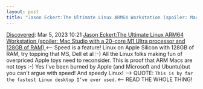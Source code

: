 ```yaml
---
layout: post
title: "Jason Eckert:The Ultimate Linux ARM64 Workstation (spoiler: Mac Studio with a 20-core M1 Ultra processor and 128GB of RAM) "
---
```

[Discovered](http://rolandtanglao.com/2020/07/29/p1-blogthis-checkvist-list-links-to-blog/): Mar 5, 2023 10:21  [Jason Eckert:The Ultimate Linux ARM64 Workstation (spoiler: Mac Studio with a 20-core M1 Ultra processor and 128GB of RAM) ](https://jasoneckert.github.io/myblog/ultimate-linux-arm64-workstation/) <-- Speed is a feature! Linux on Apple Silicon with 128GB of RAM, try topping that MS, Dell et al :-)  All the Linux folks making fun of overpriced Apple toys need to reconsider. This is proof that ARM Macs are not toys :-)  Yes I've been burned by Apple (and Microsoft and Ubuntu)but you can't argue with speed! And speedy Linux! --> QUOTE: `This is by far the fastest Linux desktop I’ve ever used.`<-- READ THE WHOLE THING!

